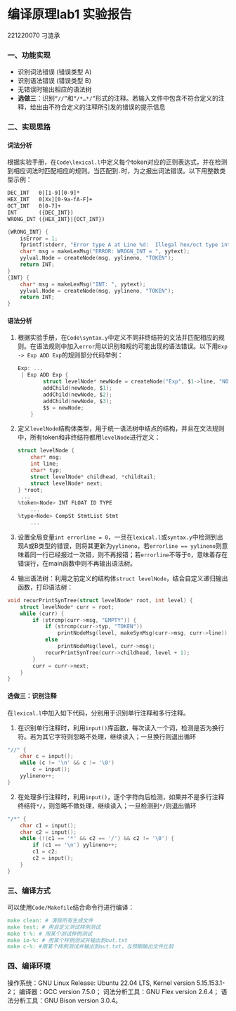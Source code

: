 # 编译原理lab1 实验报告

221220070 刁涟承

### 一、功能实现

- 识别词法错误 (错误类型 A)
- 识别语法错误 (错误类型 B)
- 无错误时输出相应的语法树
- **选做三**：识别`“//”`和`“/*…*/”`形式的注释。若输入文件中包含不符合定义的注释，给出由不符合定义的注释所引发的错误的提示信息

### 二、实现思路

#### 	词法分析

根据实验手册，在`Code\lexical.l`中定义每个token对应的正则表达式，并在检测到相应词法时匹配相应的规则。当匹配到`.`时，为之报出词法错误。以下用整数类型示例：

```latex
DEC_INT   0|[1-9][0-9]*
HEX_INT   0[Xx][0-9a-fA-F]+
OCT_INT   0[0-7]+
INT       ({DEC_INT})
WRONG_INT ({HEX_INT}|{OCT_INT})
```

```c
{WRONG_INT} {
    isError = 1;
    fprintf(stderr, "Error type A at Line %d:  Illegal hex/oct type integer '%s'\n", yylloc.first_line, yytext);
    char* msg = makeLexMsg("ERROR: WROGN_INT = ", yytext);
    yylval.Node = createNode(msg, yylineno, "TOKEN");
    return INT;
}
{INT} {
    char* msg = makeLexMsg("INT: ", yytext);
    yylval.Node = createNode(msg, yylineno, "TOKEN");
    return INT;
}
```

#### 	语法分析

1. 根据实验手册，在`Code\syntax.y`中定义不同非终结符的文法并匹配相应的规则。在语法规则中加入`error`用以识别和规约可能出现的语法错误。以下用`Exp -> Exp ADD Exp`的规则部分代码举例：

   ```c
   Exp: ... 
   	| Exp ADD Exp {
           struct levelNode* newNode = createNode("Exp", $1->line, "NON_TERMINAL");
           addChild(newNode, $1);
           addChild(newNode, $2);
           addChild(newNode, $3);
           $$ = newNode;
       }
   ```

2. 定义`levelNode`结构体类型，用于统一语法树中结点的结构，并且在文法规则中，所有token和非终结符都用`levelNode`进行定义：

   ```c
   struct levelNode {
       char* msg;
       int line;
       char* typ;
       struct levelNode* childhead, *childtail;
       struct levelNode* next;
   } *root;
   	...
   %token<Node> INT FLOAT ID TYPE
       ...
   %type<Node> CompSt StmtList Stmt
       ...
   ```

3. 设置全局变量`int errorline = 0`，一旦在`lexical.l`或`syntax.y`中检测到出现A或B类型的错误，则将其更新为`yylineno`，若`errorline == yylineno`则意味着同一行已经报过一次错，则不再报错；若`errorline`不等于`0`，意味着存在错误行，在main函数中则不再输出语法树。
4. 输出语法树：利用之前定义的结构体`struct levelNode`，结合自定义递归输出函数，打印语法树：

```c
void recurPrintSynTree(struct levelNode* root, int level) {
    struct levelNode* curr = root;
    while (curr) {
        if (strcmp(curr->msg, "EMPTY")) {
            if (strcmp(curr->typ, "TOKEN"))
                printNodeMsg(level, makeSynMsg(curr->msg, curr->line));
            else
                printNodeMsg(level, curr->msg);
            recurPrintSynTree(curr->childhead, level + 1);
        }
        curr = curr->next;
    }
}
```

#### 	选做三：识别注释

在`lexical.l`中加入如下代码，分别用于识别单行注释和多行注释。

1. 在识别单行注释时，利用`input()`库函数，每次读入一个词，检测是否为换行符。若为其它字符则忽略不处理，继续读入；一旦换行则退出循环

```c
"//" {
    char c = input();
    while (c != '\n' && c != '\0')
        c = input();
    yylineno++;
}
```
2. 在处理多行注释时，利用`input()`，逐个字符向后检测，如果并不是多行注释终结符`*/`，则忽略不做处理，继续读入；一旦检测到`*/`则退出循环

```c
"/*" {
    char c1 = input();
    char c2 = input();
    while (!(c1 == '*' && c2 == '/') && c2 != '\0') {
        if (c1 == '\n') yylineno++;
        c1 = c2;
        c2 = input();
    }
}
```

### 三、编译方式

可以使用`Code/Makefile`结合命令行进行编译：

```makefile
make clean: # 清除所有生成文件 
make test: # 用自定义测试样例测试
make t-%: # 用某个测试样例测试
make io-%: # 用某个样例测试并输出到out.txt
make c-%: #用某个样例测试并输出到out.txt，与预期输出文件比较
```

### 四、编译环境

操作系统：GNU Linux Release: Ubuntu 22.04 LTS, Kernel version 5.15.153.1-2；
编译器：GCC version 7.5.0；
词法分析工具：GNU Flex version 2.6.4；
语法分析工具：GNU Bison version 3.0.4。